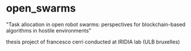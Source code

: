 # open_swarms
"Task allocation in open robot swarms: perspectives for blockchain-based algorithms in hostile environments"

thesis project of francesco cerri
conducted at IRIDIA lab (ULB bruxelles)
